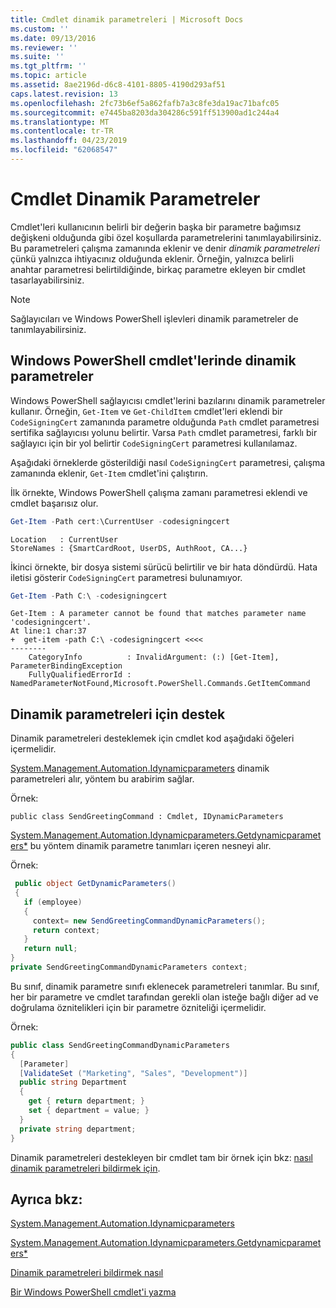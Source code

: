 ```yaml
---
title: Cmdlet dinamik parametreleri | Microsoft Docs
ms.custom: ''
ms.date: 09/13/2016
ms.reviewer: ''
ms.suite: ''
ms.tgt_pltfrm: ''
ms.topic: article
ms.assetid: 8ae2196d-d6c8-4101-8805-4190d293af51
caps.latest.revision: 13
ms.openlocfilehash: 2fc73b6ef5a862fafb7a3c8fe3da19ac71bafc05
ms.sourcegitcommit: e7445ba8203da304286c591ff513900ad1c244a4
ms.translationtype: MT
ms.contentlocale: tr-TR
ms.lasthandoff: 04/23/2019
ms.locfileid: "62068547"
---
```

# <a name="cmdlet-dynamic-parameters"></a>Cmdlet Dinamik Parametreler

Cmdlet'leri kullanıcının belirli bir değerin başka bir parametre bağımsız değişkeni olduğunda gibi özel koşullarda parametrelerini tanımlayabilirsiniz. Bu parametreleri çalışma zamanında eklenir ve denir *dinamik parametreleri* çünkü yalnızca ihtiyacınız olduğunda eklenir. Örneğin, yalnızca belirli anahtar parametresi belirtildiğinde, birkaç parametre ekleyen bir cmdlet tasarlayabilirsiniz.

> [!NOTE]
> Sağlayıcıları ve Windows PowerShell işlevleri dinamik parametreler de tanımlayabilirsiniz.

## <a name="dynamic-parameters-in-windows-powershell-cmdlets"></a>Windows PowerShell cmdlet'lerinde dinamik parametreler

Windows PowerShell sağlayıcısı cmdlet'lerini bazılarını dinamik parametreler kullanır. Örneğin, `Get-Item` ve `Get-ChildItem` cmdlet'leri eklendi bir `CodeSigningCert` zamanında parametre olduğunda `Path` cmdlet parametresi sertifika sağlayıcısı yolunu belirtir. Varsa `Path` cmdlet parametresi, farklı bir sağlayıcı için bir yol belirtir `CodeSigningCert` parametresi kullanılamaz.

Aşağıdaki örneklerde gösterildiği nasıl `CodeSigningCert` parametresi, çalışma zamanında eklenir, `Get-Item` cmdlet'ini çalıştırın.

İlk örnekte, Windows PowerShell çalışma zamanı parametresi eklendi ve cmdlet başarısız olur.

```powershell
Get-Item -Path cert:\CurrentUser -codesigningcert
```

```output
Location   : CurrentUser
StoreNames : {SmartCardRoot, UserDS, AuthRoot, CA...}
```

İkinci örnekte, bir dosya sistemi sürücü belirtilir ve bir hata döndürdü. Hata iletisi gösterir `CodeSigningCert` parametresi bulunamıyor.

```powershell
Get-Item -Path C:\ -codesigningcert
```

```output
Get-Item : A parameter cannot be found that matches parameter name 'codesigningcert'.
At line:1 char:37
+  get-item -path C:\ -codesigningcert <<<<
--------
    CategoryInfo          : InvalidArgument: (:) [Get-Item], ParameterBindingException
    FullyQualifiedErrorId : NamedParameterNotFound,Microsoft.PowerShell.Commands.GetItemCommand
```

## <a name="support-for-dynamic-parameters"></a>Dinamik parametreleri için destek

Dinamik parametreleri desteklemek için cmdlet kod aşağıdaki öğeleri içermelidir.

[System.Management.Automation.Idynamicparameters](/dotnet/api/System.Management.Automation.IDynamicParameters) dinamik parametreleri alır, yöntem bu arabirim sağlar.

Örnek:

`public class SendGreetingCommand : Cmdlet, IDynamicParameters`

[System.Management.Automation.Idynamicparameters.Getdynamicparameters*](/dotnet/api/System.Management.Automation.IDynamicParameters.GetDynamicParameters) bu yöntem dinamik parametre tanımları içeren nesneyi alır.

Örnek:

```csharp
 public object GetDynamicParameters()
 {
   if (employee)
   {
     context= new SendGreetingCommandDynamicParameters();
     return context;
   }
   return null;
}
private SendGreetingCommandDynamicParameters context;
```

Bu sınıf, dinamik parametre sınıfı eklenecek parametreleri tanımlar. Bu sınıf, her bir parametre ve cmdlet tarafından gerekli olan isteğe bağlı diğer ad ve doğrulama öznitelikleri için bir parametre özniteliği içermelidir.

Örnek:

```csharp
public class SendGreetingCommandDynamicParameters
{
  [Parameter]
  [ValidateSet ("Marketing", "Sales", "Development")]
  public string Department
  {
    get { return department; }
    set { department = value; }
  }
  private string department;
}
```

Dinamik parametreleri destekleyen bir cmdlet tam bir örnek için bkz: [nasıl dinamik parametreleri bildirmek için](./how-to-declare-dynamic-parameters.md).

## <a name="see-also"></a>Ayrıca bkz:

[System.Management.Automation.Idynamicparameters](/dotnet/api/System.Management.Automation.IDynamicParameters)

[System.Management.Automation.Idynamicparameters.Getdynamicparameters*](/dotnet/api/System.Management.Automation.IDynamicParameters.GetDynamicParameters)

[Dinamik parametreleri bildirmek nasıl](./how-to-declare-dynamic-parameters.md)

[Bir Windows PowerShell cmdlet'i yazma](./writing-a-windows-powershell-cmdlet.md)
